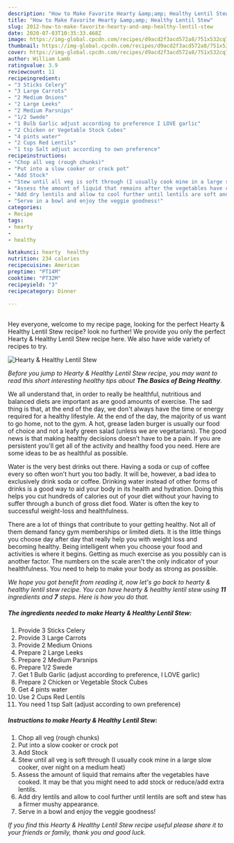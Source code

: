 ```yaml
---
description: "How to Make Favorite Hearty &amp;amp; Healthy Lentil Stew"
title: "How to Make Favorite Hearty &amp;amp; Healthy Lentil Stew"
slug: 2012-how-to-make-favorite-hearty-and-amp-healthy-lentil-stew
date: 2020-07-03T10:35:33.468Z
image: https://img-global.cpcdn.com/recipes/d9acd2f3acd572a8/751x532cq70/hearty-healthy-lentil-stew-recipe-main-photo.jpg
thumbnail: https://img-global.cpcdn.com/recipes/d9acd2f3acd572a8/751x532cq70/hearty-healthy-lentil-stew-recipe-main-photo.jpg
cover: https://img-global.cpcdn.com/recipes/d9acd2f3acd572a8/751x532cq70/hearty-healthy-lentil-stew-recipe-main-photo.jpg
author: William Lamb
ratingvalue: 3.9
reviewcount: 11
recipeingredient:
- "3 Sticks Celery"
- "3 Large Carrots"
- "2 Medium Onions"
- "2 Large Leeks"
- "2 Medium Parsnips"
- "1/2 Swede"
- "1 Bulb Garlic adjust according to preference I LOVE garlic"
- "2 Chicken or Vegetable Stock Cubes"
- "4 pints water"
- "2 Cups Red Lentils"
- "1 tsp Salt adjust according to own preference"
recipeinstructions:
- "Chop all veg (rough chunks)"
- "Put into a slow cooker or crock pot"
- "Add Stock"
- "Stew until all veg is soft through (I usually cook mine in a large slow cooker, over night on a medium heat)"
- "Assess the amount of liquid that remains after the vegetables have cooked. It may be that you might need to add stock or reduce/add extra lentils."
- "Add dry lentils and allow to cool further until lentils are soft and stew has a firmer mushy appearance."
- "Serve in a bowl and enjoy the veggie goodness!"
categories:
- Recipe
tags:
- hearty
- 
- healthy

katakunci: hearty  healthy 
nutrition: 234 calories
recipecuisine: American
preptime: "PT14M"
cooktime: "PT32M"
recipeyield: "3"
recipecategory: Dinner

---
```

<br>
Hey everyone, welcome to my recipe page, looking for the perfect Hearty &amp; Healthy Lentil Stew recipe? look no further! We provide you only the perfect Hearty &amp; Healthy Lentil Stew recipe here. We also have wide variety of recipes to try.
<br>


![Hearty &amp; Healthy Lentil Stew](https://img-global.cpcdn.com/recipes/d9acd2f3acd572a8/751x532cq70/hearty-healthy-lentil-stew-recipe-main-photo.jpg)

<i>Before you jump to Hearty &amp; Healthy Lentil Stew recipe, you may want to read this short interesting healthy tips about <strong>The Basics of Being Healthy</strong>.</i>

We all understand that, in order to really be healthful, nutritious and balanced diets are important as are good amounts of exercise. The sad thing is that, at the end of the day, we don't always have the time or energy required for a healthy lifestyle. At the end of the day, the majority of us want to go home, not to the gym. A hot, grease laden burger is usually our food of choice and not a leafy green salad (unless we are vegetarians). The good news is that making healthy decisions doesn’t have to be a pain. If you are persistent you'll get all of the activity and healthy food you need. Here are some ideas to be as healthful as possible.

Water is the very best drinks out there. Having a soda or cup of coffee every so often won't hurt you too badly. It will be, however, a bad idea to exclusively drink soda or coffee. Drinking water instead of other forms of drinks is a good way to aid your body in its health and hydration. Doing this helps you cut hundreds of calories out of your diet without your having to suffer through a bunch of gross diet food. Water is often the key to successful weight-loss and healthfulness.

There are a lot of things that contribute to your getting healthy. Not all of them demand fancy gym memberships or limited diets. It is the little things you choose day after day that really help you with weight loss and becoming healthy. Being intelligent when you choose your food and activities is where it begins. Getting as much exercise as you possibly can is another factor. The numbers on the scale aren't the only indicator of your healthfulness. You need to help to make your body as strong as possible. 


<i>We hope you got benefit from reading it, now let's go back to hearty &amp; healthy lentil stew recipe. You can have hearty &amp; healthy lentil stew using <strong>11</strong> ingredients and <strong>7</strong> steps. Here is how you do that.
</i>

##### The ingredients needed to make Hearty &amp; Healthy Lentil Stew:

1. Provide 3 Sticks Celery
1. Provide 3 Large Carrots
1. Provide 2 Medium Onions
1. Prepare 2 Large Leeks
1. Prepare 2 Medium Parsnips
1. Prepare 1/2 Swede
1. Get 1 Bulb Garlic (adjust according to preference, I LOVE garlic)
1. Prepare 2 Chicken or Vegetable Stock Cubes
1. Get 4 pints water
1. Use 2 Cups Red Lentils
1. You need 1 tsp Salt (adjust according to own preference)


##### Instructions to make Hearty &amp; Healthy Lentil Stew:

1. Chop all veg (rough chunks)
1. Put into a slow cooker or crock pot
1. Add Stock
1. Stew until all veg is soft through (I usually cook mine in a large slow cooker, over night on a medium heat)
1. Assess the amount of liquid that remains after the vegetables have cooked. It may be that you might need to add stock or reduce/add extra lentils.
1. Add dry lentils and allow to cool further until lentils are soft and stew has a firmer mushy appearance.
1. Serve in a bowl and enjoy the veggie goodness!


<i>If you find this Hearty &amp; Healthy Lentil Stew recipe useful please share it to your friends or family, thank you and good luck.</i>

